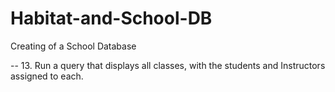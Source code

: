# Habitat-and-School-DB

Creating of a School Database 

-- 13. Run a query that displays all classes, with the students and Instructors assigned to each.
